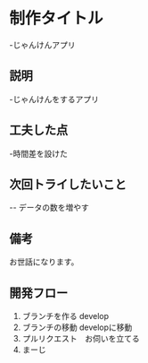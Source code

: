
# 制作タイトル
-じゃんけんアプリ

## 説明
-じゃんけんをするアプリ

## 工夫した点
-時間差を設けた

## 次回トライしたいこと
 -- データの数を増やす

 ## 備考
 お世話になります。

 ## 開発フロー
 1. ブランチを作る develop
 2. ブランチの移動 developに移動
 3. プルリクエスト　お伺いを立てる
 4. まーじ 